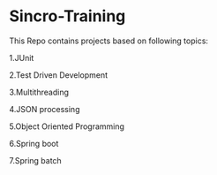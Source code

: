 # Sincro-Training

This Repo contains projects based on following topics:

1.JUnit

2.Test Driven Development

3.Multithreading

4.JSON processing

5.Object Oriented Programming

6.Spring boot

7.Spring batch
